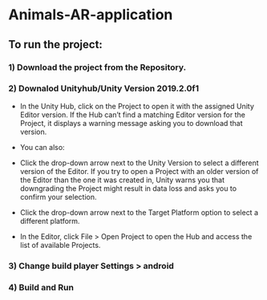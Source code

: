 # Animals-AR-application

## To run the project:

### 1) Download the project from the Repository.

### 2) Downalod Unityhub/Unity Version 2019.2.0f1

  - In the Unity Hub, click on the Project to open it with the assigned Unity Editor version. If the Hub can’t find a matching Editor version for the Project, it displays a warning message asking you to download that version.

- You can also:

- Click the drop-down arrow next to the Unity Version to select a different version of the Editor. If you try to open a Project with an older version of the Editor than the one it was created in, Unity warns you that downgrading the Project might result in data loss and asks you to confirm your selection.
- Click the drop-down arrow next to the Target Platform option to select a different platform.
- In the Editor, click File > Open Project to open the Hub and access the list of available Projects.

### 3) Change build player Settings > android

### 4) Build and Run
